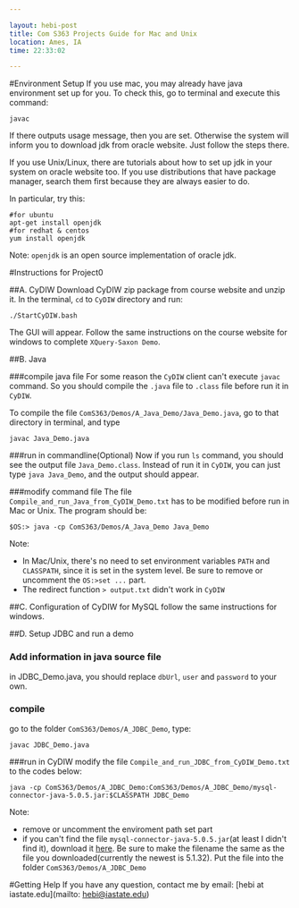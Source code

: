 ```yaml
---

layout: hebi-post
title: Com S363 Projects Guide for Mac and Unix
location: Ames, IA
time: 22:33:02

---
```


#Environment Setup
If you use mac, you may already have java environment set up for you. To check this, go to terminal and execute this command:

```
javac
```

If there outputs usage message, then you are set. Otherwise the system will inform you to download jdk from oracle website. Just follow the steps there.

If you use Unix/Linux, there are tutorials about how to set up jdk in your system on oracle website too. If you use distributions that have package manager, search them first because they are always easier to do.

In particular, try this:

```
#for ubuntu
apt-get install openjdk
#for redhat & centos
yum install openjdk
```

Note: `openjdk` is an open source implementation of oracle jdk.

#Instructions for Project0

##A. CyDIW
Download CyDIW zip package from course website and unzip it. In the terminal, `cd` to `CyDIW` directory and run:

```
./StartCyDIW.bash
```

The GUI will appear. Follow the same instructions on the course website for windows to complete `XQuery-Saxon Demo`.

##B. Java

###compile java file
For some reason the `CyDIW` client can't execute `javac` command. So you should compile the `.java` file to `.class` file before run it in `CyDIW`.

To compile the file `ComS363/Demos/A_Java_Demo/Java_Demo.java`, go to that directory in terminal, and type

```
javac Java_Demo.java
```

###run in commandline(Optional)
Now if you run `ls` command, you should see the output file `Java_Demo.class`. Instead of run it in `CyDIW`, you can just type `java Java_Demo`, and the output should appear.

###modify command file
The file `Compile_and_run_Java_from_CyDIW_Demo.txt` has to be modified before run in Mac or Unix. The program should be:

```
$OS:> java -cp ComS363/Demos/A_Java_Demo Java_Demo
```

Note:

* In Mac/Unix, there's no need to set environment variables `PATH` and `CLASSPATH`, since it is set in the system level. Be sure to remove or uncomment the `OS:>set ...` part.
* The redirect function `> output.txt` didn't work in `CyDIW`

##C. Configuration of CyDIW for MySQL
follow the same instructions for windows.

##D. Setup JDBC and run a demo
### Add information in java source file
in JDBC_Demo.java, you should replace `dbUrl`, `user` and `password` to your own.
### compile
go to the folder `ComS363/Demos/A_JDBC_Demo`, type:

```
javac JDBC_Demo.java
```

###run in CyDIW
modify the file `Compile_and_run_JDBC_from_CyDIW_Demo.txt` to the codes below:

```
java -cp ComS363/Demos/A_JDBC_Demo:ComS363/Demos/A_JDBC_Demo/mysql-connector-java-5.0.5.jar:$CLASSPATH JDBC_Demo
```

Note:

* remove or uncomment the enviroment path set part
* if you can't find the file `mysql-connector-java-5.0.5.jar`(at least I didn't find it), download it [here](http://dev.mysql.com/downloads/connector/j). Be sure to make the filename the same as the file you downloaded(currently the newest is 5.1.32). Put the file into the folder `ComS363/Demos/A_JDBC_Demo`



#Getting Help
If you have any question, contact me by email:
[hebi at iastate.edu](mailto: hebi@iastate.edu)
